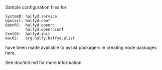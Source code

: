 Sample configuration files for:
```
SystemD: halfyd.service
Upstart: halfyd.conf
OpenRC:  halfyd.openrc
         halfyd.openrcconf
CentOS:  halfyd.init
macOS:   org.halfy.halfyd.plist
```
have been made available to assist packagers in creating node packages here.

See doc/init.md for more information.
